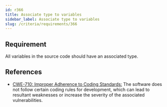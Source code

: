 ```yaml
---
id: r366
title: Associate type to variables
sidebar_label: Associate type to variables
slug: /criteria/requirements/366
---
```


## Requirement

All variables in the source code
should have an associated type.

## References

- [CWE-710: Improper Adherence to Coding Standards:](https://cwe.mitre.org/data/definitions/710.html)
  The software does not follow
  certain coding rules for development,
  which can lead to resultant weaknesses
  or increase the severity
  of the associated vulnerabilities.
